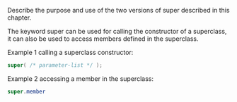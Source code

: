 Describe the purpose and use of the two versions of super described in this chapter.

The keyword super can be used for calling the constructor of a superclass, it can also be used to access members defined in the superclass.

Example 1 calling a superclass constructor:
```java
super( /* parameter-list */ );
```
Example 2 accessing a member in the superclass:
```java
super.member
```
